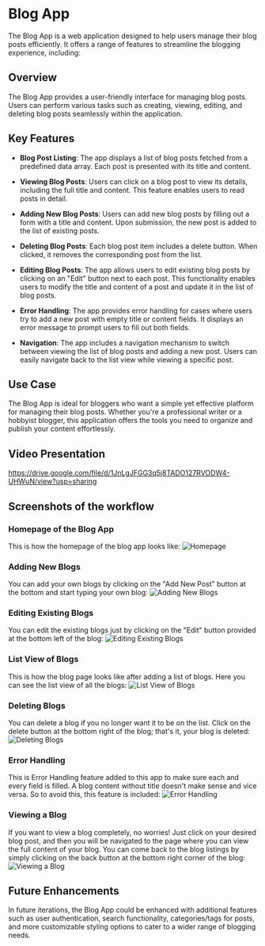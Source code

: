 # Blog App

The Blog App is a web application designed to help users manage their blog posts efficiently. It offers a range of features to streamline the blogging experience, including:

## Overview

The Blog App provides a user-friendly interface for managing blog posts. Users can perform various tasks such as creating, viewing, editing, and deleting blog posts seamlessly within the application.

## Key Features

- **Blog Post Listing**: The app displays a list of blog posts fetched from a predefined data array. Each post is presented with its title and content.
  
- **Viewing Blog Posts**: Users can click on a blog post to view its details, including the full title and content. This feature enables users to read posts in detail.
  
- **Adding New Blog Posts**: Users can add new blog posts by filling out a form with a title and content. Upon submission, the new post is added to the list of existing posts.
  
- **Deleting Blog Posts**: Each blog post item includes a delete button. When clicked, it removes the corresponding post from the list.
  
- **Editing Blog Posts**: The app allows users to edit existing blog posts by clicking on an "Edit" button next to each post. This functionality enables users to modify the title and content of a post and update it in the list of blog posts.
  
- **Error Handling**: The app provides error handling for cases where users try to add a new post with empty title or content fields. It displays an error message to prompt users to fill out both fields.
  
- **Navigation**: The app includes a navigation mechanism to switch between viewing the list of blog posts and adding a new post. Users can easily navigate back to the list view while viewing a specific post.

## Use Case

The Blog App is ideal for bloggers who want a simple yet effective platform for managing their blog posts. Whether you're a professional writer or a hobbyist blogger, this application offers the tools you need to organize and publish your content effortlessly.


## Video Presentation

https://drive.google.com/file/d/1JnLgJFGG3q5j8TADO127RVODW4-UHWuN/view?usp=sharing

## Screenshots of the workflow

### Homepage of the Blog App
This is how the homepage of the blog app looks like:
![Homepage](image%201.jpg)

### Adding New Blogs
You can add your own blogs by clicking on the "Add New Post" button at the bottom and start typing your own blog:
![Adding New Blogs](image%202.jpg)

### Editing Existing Blogs
You can edit the existing blogs just by clicking on the "Edit" button provided at the bottom left of the blog:
![Editing Existing Blogs](image%203.jpg)

### List View of Blogs
This is how the blog page looks like after adding a list of blogs. Here you can see the list view of all the blogs:
![List View of Blogs](image%204.jpg)

### Deleting Blogs
You can delete a blog if you no longer want it to be on the list. Click on the delete button at the bottom right of the blog; that's it, your blog is deleted:
![Deleting Blogs](image%205.jpg)

### Error Handling
This is Error Handling feature added to this app to make sure each and every field is filled. A blog content without title doesn't make sense and vice versa. So to avoid this, this feature is included:
![Error Handling](image%206.jpg)

### Viewing a Blog
If you want to view a blog completely, no worries! Just click on your desired blog post, and then you will be navigated to the page where you can view the full content of your blog. You can come back to the blog listings by simply clicking on the back button at the bottom right corner of the blog:
![Viewing a Blog](image%207.jpg)

## Future Enhancements

In future iterations, the Blog App could be enhanced with additional features such as user authentication, search functionality, categories/tags for posts, and more customizable styling options to cater to a wider range of blogging needs.